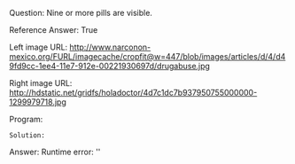 Question: Nine or more pills are visible.

Reference Answer: True

Left image URL: http://www.narconon-mexico.org/FURL/imagecache/cropfit@w=447/blob/images/articles/d/4/d49fd9cc-1ee4-11e7-912e-00221930697d/drugabuse.jpg

Right image URL: http://hdstatic.net/gridfs/holadoctor/4d7c1dc7b937950755000000-1299979718.jpg

Program:

```
Solution:
```
Answer: Runtime error: ''

